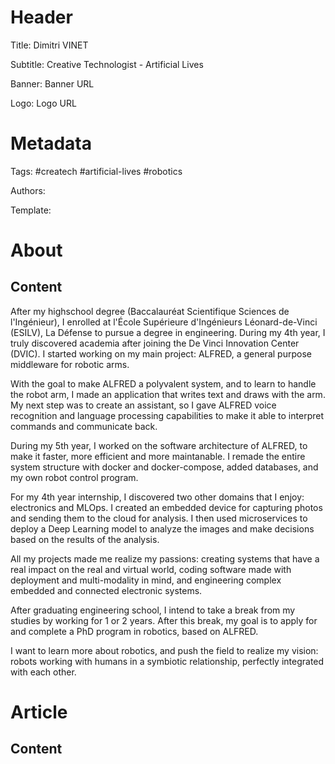 # Header

Title: Dimitri VINET

Subtitle: Creative Technologist - Artificial Lives

Banner: Banner URL

Logo: Logo URL

# Metadata

Tags: #createch #artificial-lives #robotics

Authors:

Template:

# About

## Content



After my highschool degree (Baccalauréat Scientifique Sciences de l'Ingénieur), I enrolled at l'École Supérieure d'Ingénieurs Léonard-de-Vinci (ESILV), La Défense to pursue a degree in engineering. During my 4th year, I truly discovered academia after joining the De Vinci Innovation Center (DVIC). I started working on my main project: ALFRED, a general purpose middleware for robotic arms.

With the goal to make ALFRED a polyvalent system, and to learn to handle the robot arm, I made an application that writes text and draws with the arm. My next step was to create an assistant, so I gave ALFRED voice recognition and language processing capabilities to make it able to interpret commands and communicate back.

During my 5th year, I worked on the software architecture of ALFRED, to make it faster, more efficient and more maintanable. I remade the entire system structure with docker and docker-compose, added databases, and my own robot control program.

For my 4th year internship, I discovered two other domains that I enjoy: electronics and MLOps. I created an embedded device for capturing photos and sending them to the cloud for analysis. I then used microservices to deploy a Deep Learning model to analyze the images and make decisions based on the results of the analysis.

All my projects made me realize my passions: creating systems that have a real impact on the real and virtual world, coding software made with deployment and multi-modality in mind, and engineering complex embedded and connected electronic systems.

After graduating engineering school, I intend to take a break from my studies by working for 1 or 2 years. After this break, my goal is to apply for and complete a PhD program in robotics, based on ALFRED.

I want to learn more about robotics, and push the field to realize my vision: robots working with humans in a symbiotic relationship, perfectly integrated with each other.

# Article

## Content
